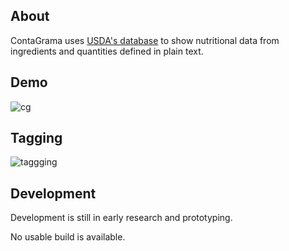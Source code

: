 
## About

ContaGrama uses [USDA's database][usda] to show nutritional data from 
ingredients and quantities defined in plain text.

## Demo

![cg](https://user-images.githubusercontent.com/12291/41499873-b4e3e63a-715e-11e8-9035-eee5690031d9.gif)

## Tagging

![taggging](https://user-images.githubusercontent.com/12291/41499888-e857dfe4-715e-11e8-99db-fce333b363c5.png)

## Development

Development is still in early research and prototyping.

No usable build is available.

[usda]: https://ndb.nal.usda.gov/ndb/search/list
